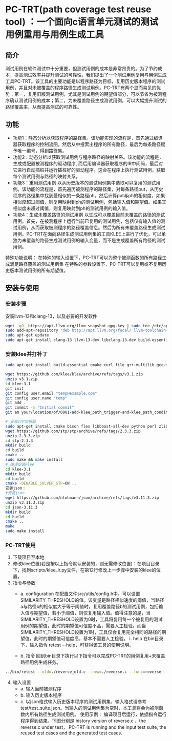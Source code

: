 # PC-TRT(path coverage test reuse tool) ：一个面向c语言单元测试的测试用例重用与用例生成工具

## 简介

测试用例在软件测试中十分重要，但测试用例的成本是非常昂贵的。为了节约成本，提高测试效率并提升测试的可靠性，我们提出了一个测试用例复用与用例生成工具PC-TRT。该工具的主要功能是以程序路径为目标，复用历史版本程序的测试用例，并且对未被覆盖的程序路径生成测试用例。PC-TRT有两个显而易见的优势：第一，复用旧版测试用例，尤其是测试用例的期望值部分，可以节省为被测程序确认测试用例的成本；第二，为未覆盖路径生成测试用例，可以大幅提升测试的路径覆盖率，从而提高测试的可靠性。

## 功能
- 功能1：静态分析以获取程序的路径集。该功能实现的流程是，首先通过编译器获取程序的控制流图，然后从中搜索出程序的所有路径，最后为每条路径赋予唯一编号，得到路径集。
- 功能2：动态分析以获取测试用例与程序路径的映射关系。该功能的流程是，生成或配置被测程序的驱动程序, 而后用编译器获取程序的IR中间码，最后对它进行自动插桩并运行插桩好的驱动程序。这会在程序上执行测试用例，获取每个测试用例与路径的映射关系。
- 功能3：重用测试用例
以从历史版本的测试用例集中选取可以复用的测试用例。该功能的流程是，首先遍历被测程序的路径集，对每条路径put，从历史程序的路径集中找到最相似的一条路径ph。然后计算put与ph的相似度，如果相似度超过阈值，则复用映射到ph的测试用例，包括输入值和期望值。如果其相似度未超过阈值，则复用映射到ph的测试用例的输入值。
- 功能4：生成未覆盖路径的测试用例
以生成可以覆盖目前未覆盖的路径的测试用例。首先，在被测程序上运行当前已复用的测试用例，包括仅有输入值的测试用例，从而获取被测程序的路径覆盖信息。然后为所有未覆盖路径生成测试用例。PC-TRT在面向路径生成测试用例集的工具KLEE上进行了优化，可以单独为未覆盖的路径生成测试用例的输入变量，而不是生成覆盖所有路径的测试用例。

特殊功能说明：
在特殊的输入设置下，PC-TRT可以为整个被测函数的所有路径生成满足路径覆盖的测试用例集
在特殊的参数设置下，PC-TRT可以复用或不复用历史版本测试用例的所有期望值。

## 安装与使用
### 安装步骤
安装llvm-13和clang-13，以及必要的开发软件
```bash
wget -qO- https://apt.llvm.org/llvm-snapshot.gpg.key | sudo tee /etc/apt/trusted.gpg.d/apt.llvm.org.asc
sudo add-apt-repository "deb http://apt.llvm.org/focal/ llvm-toolchain-focal-13 main"
sudo apt-get update
sudo apt-get install clang-13 llvm-13-dev libclang-13-dev build-essential git
```
### 安装klee并打补丁
```bash
sudo apt-get install build-essential cmake curl file g++-multilib gcc-multilib git libcap-dev libgoogle-perftools-dev libncurses5-dev libsqlite3-dev libtcmalloc-minimal4 python3-pip unzip graphviz doxygen

wget https://github.com/klee/klee/archive/refs/tags/v3.1.zip
unzip v3.1.zip
cd klee-3.1
git init
git config user.email "temp@example.com"
git config user.name "temp"
git add .
git commit -m "Initial commit"
git am your/location/of/0001-add-klee_path_trigger-and-klee_path_conditional_exit.patch

# 安装STP求解器
sudo apt-get install cmake bison flex libboost-all-dev python perl zlib1g-dev minisat
wget https://github.com/stp/stp/archive/refs/tags/2.3.3.zip
unzip 2.3.3.zip
cd stp-2.3.3
mkdir build
cd build
cmake ..
sudo make && make install
# 编译安装klee
cd klee-3.1
mkdir build
cd build
cmake -DENABLE_SOLVER_STP=ON ..
安装json：
#安装json
wget https://github.com/nlohmann/json/archive/refs/tags/v3.11.3.zip
unzip v3.11.3.zip
cd json-3.11.3
mkdir build
cd build
cmake ..
make
sudo make install
```
### PC-TRT使用
1. 下载项目至本地
2. 修改klee位置(若是按以上指令默认安装的，则无需修改位置)：在项目目录下，找到scripts/klee_ir.py文件，在第12行修改上一步骤中安装的klee的位置。
3. 指令与参数 
   - a. configuration
在配置文件src/utils/config.h中，可以设置SIMILARITY_THRESHOLD的值。该变量是路径相似速度的阈值，当路径a与路径b的相似度大于等于阈值时，复用覆盖路径b的测试用例，包括输入值与期望值，若小于阈值，则仅复用输入值。值得注意的是，当SIMILARITY_THRESHOLD设置为0时，工具将复用每一个被复用的测试用例的期望值，此时的期望值可信度不高，需要人工检验。而当SIMILARITY_THRESHOLD设置为1时，工具仅会复用完全相同的路径的期望值，此时的期望值可信度高，基本不需要人工检验。
    ⅰ. help
在bin目录下，输入指令 retest --help，可获得该工具的使用说明。

   - b. 指令
回到bin目录下执行以下指令可以完成PC-TRT的用例复用+未覆盖路径用例生成任务。
```bash
../bin/retest --old=./reverse_old.c --new=./reverse.c --func=reverse --test=./test_suite.json --cfg=1
```
4. 输入设置 
   - a. 输入当前被测程序
   - b. 输入历史版本程序
   - c. 以json格式输入历史版本程序的测试用例集，输入格式请参考test/test_suite.json。当输入的测试用例集为空时，本工具将会为被测函数内所有路径生成测试用例。
使用示例：
编译项目后运行，依据指令运行程序得到结果。下图分别是 history version of reverse.c ，the reverse.c under test， PC-TRT is running and the input test suite, the reused test cases and the generated test cases. 